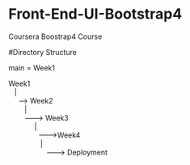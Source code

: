 # Front-End-UI-Bootstrap4
Coursera Boostrap4 Course 

#Directory Structure

main = Week1

<p>
Week1
<br> &nbsp;&nbsp; |
<br> &nbsp;&nbsp; &nbsp;&nbsp;--> Week2
<br> &nbsp;&nbsp; &nbsp;&nbsp;&nbsp;&nbsp; |        
        <br> &nbsp;&nbsp; &nbsp;&nbsp;&nbsp;&nbsp;&nbsp;---> Week3
          <br> &nbsp;&nbsp; &nbsp;&nbsp;&nbsp;&nbsp;&nbsp;&nbsp;&nbsp; &nbsp;   |
             <br> &nbsp;&nbsp; &nbsp;&nbsp;&nbsp;&nbsp;&nbsp;&nbsp;&nbsp; &nbsp;&nbsp;&nbsp; --->Week4
             <br> &nbsp;&nbsp; &nbsp;&nbsp;&nbsp;&nbsp;&nbsp;&nbsp;&nbsp; &nbsp;&nbsp;&nbsp;&nbsp;&nbsp;|
                     <br> &nbsp;&nbsp; &nbsp;&nbsp;&nbsp;&nbsp;&nbsp;&nbsp;&nbsp; &nbsp;&nbsp;&nbsp;&nbsp;&nbsp; &nbsp; ---> Deployment
</p>                  



